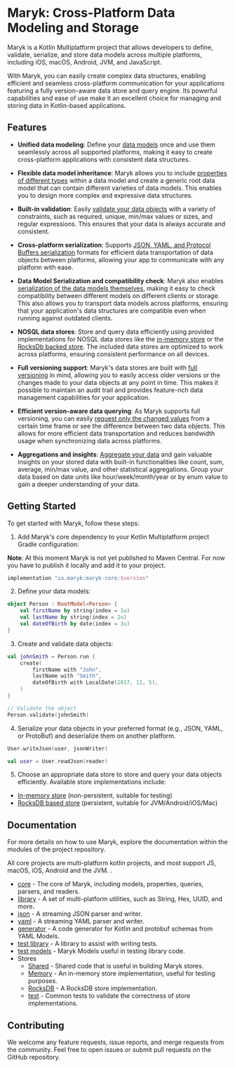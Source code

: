 # Maryk: Cross-Platform Data Modeling and Storage

Maryk is a Kotlin Multiplatform project that allows developers to define, validate,
serialize, and store data models across multiple platforms, including iOS, macOS, Android, JVM,
and JavaScript. 

With Maryk, you can easily create complex data structures, enabling
efficient and seamless cross-platform communication for your applications featuring a fully 
version-aware data store and query engine. Its powerful capabilities and ease of use make
it an excellent choice for managing and storing data in Kotlin-based applications.

## Features

- **Unified data modeling**: Define your [data models](core/documentation/datamodel.md) once and use them seamlessly across
  all supported platforms, making it easy to 
  create cross-platform applications with consistent data structures.

- **Flexible data model inheritance**: Maryk allows you to include [properties of different
  types](core/documentation/properties/properties.md) within a data model and create a generic 
  root data model that can contain different varieties of data models. This enables you to 
  design more complex and expressive data structures.

- **Built-in validation**: Easily [validate your data objects](core/documentation/properties/properties.md#validation) with a variety of constraints,
  such as required, unique, min/max values or sizes, and regular expressions. This ensures
  that your data is always accurate and consistent.

- **Cross-platform serialization**: Supports [JSON, YAML, and Protocol Buffers serialization](core/documentation/serialization.md)
  formats for efficient data transportation of data objects between platforms, allowing your app to
  communicate with any platform with ease.

- **Data Model Serialization and compatibility check**: Maryk also enables [serialization of the data models
  themselves](core/documentation/serialization.md), making it easy to check compatibility between different models on different clients or storage.
  This also allows you to transport data models across platforms, ensuring that your application's
  data structures are compatible even when running against outdated clients.

- **NOSQL data stores**: Store and query data efficiently using provided implementations
  for NOSQL data stores like the [in-memory store](store/memory/README.md) or the 
  [RocksDb backed store](store/rocksdb/README.md). The included data stores are optimized to work across platforms, ensuring consistent performance on all devices.

- **Full versioning support**: Maryk's data stores are built with [full versioning](core/documentation/versioning.md) 
  in mind, allowing you to easily access older versions or the changes made to your data objects at
  any point in time. This makes it possible to maintain an audit trail and provides
  feature-rich data management capabilities for your application.

- **Efficient version-aware data querying**: As Maryk supports full versioning, you can
  easily [request only the changed values](core/documentation/query.md) from a certain time frame or see the difference
  between two data objects. This allows for more efficient data transportation and reduces
  bandwidth usage when synchronizing data across platforms.

- **Aggregations and insights**: [Aggregate your data](core/documentation/aggregations.md) and gain valuable insights on your
  stored data with built-in functionalities like count, sum, average, min/max value, and
  other statistical aggregations. Group your data based on date units like hour/week/month/year 
  or by enum value to gain a deeper understanding of your data.

## Getting Started

To get started with Maryk, follow these steps:

1. Add Maryk's core dependency to your Kotlin Multiplatform project Gradle configuration:

**Note**: At this moment Maryk is not yet published to Maven Central. For now you have to publish it locally and add it to your project.

```gradle
implementation "io.maryk:maryk-core:$version"
```

2. Define your data models:

```kotlin
object Person : RootModel<Person> { 
    val firstName by string(index = 1u)
    val lastName by string(index = 2u)
    val dateOfBirth by date(index = 3u)
}
```

3. Create and validate data objects:

```kotlin
val johnSmith = Person.run {
    create(
        firstName with "John",
        lastName with "Smith",
        dateOfBirth with LocalDate(2017, 12, 5),
    )
}

// Validate the object
Person.validate(johnSmith) 
```

4. Serialize your data objects in your preferred format (e.g., JSON, YAML, or ProtoBuf) and deserialize them on another platform.

```kotlin
User.writeJson(user, jsonWriter)

val user = User.readJson(reader)
```

5. Choose an appropriate data store to store and query your data objects efficiently. Available store implementations include:
  - [In-memory store](store/memory/README.md) (non-persistent, suitable for testing)
  - [RocksDB based store](store/rocksdb/README.md) (persistent, suitable for JVM/Android/iOS/Mac)

## Documentation

For more details on how to use Maryk, explore the documentation within the modules of the project repository.

All core projects are multi-platform kotlin projects, and most support JS, macOS, iOS, Android and the JVM. .

- [core](core/README.md) - The core of Maryk, including models, properties, queries, parsers, and readers.
- [library](lib/README.md) - A set of multi-platform utilities, such as String, Hex, UUID, and more.
- [json](json/README.md) - A streaming JSON parser and writer.
- [yaml](yaml/README.md) - A streaming YAML parser and writer.
- [generator](generator/README.md) - A code generator for Kotlin and protobuf schemas from YAML Models.
- [test library](testlib/README.md) - A library to assist with writing tests.
- [test models](testmodels/README.md) - Maryk Models useful in testing library code.
- Stores
  - [Shared](store/shared/README.md) - Shared code that is useful in building Maryk stores.
  - [Memory](store/memory/README.md) - An in-memory store implementation, useful for testing purposes.
  - [RocksDB](store/rocksdb/README.md) - A RocksDB store implementation.
  - [test](store/test/README.md) - Common tests to validate the correctness of store implementations.

## Contributing

We welcome any feature requests, issue reports, and merge requests from the community. Feel free to open issues or submit pull requests on the GitHub repository.
